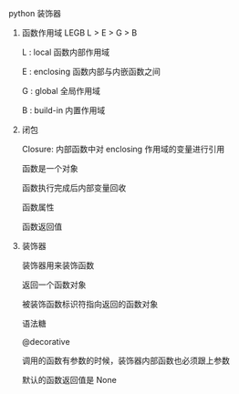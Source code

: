 python 装饰器

1. 函数作用域 LEGB L > E > G > B
	
	L : local 函数内部作用域
	
	E : enclosing	函数内部与内嵌函数之间
	
	G : global 全局作用域
	
	B : build-in 内置作用域
	
2. 闭包

	Closure: 内部函数中对 enclosing 作用域的变量进行引用
	
	函数是一个对象
	
	函数执行完成后内部变量回收
	
	函数属性
	
	函数返回值
	
3. 装饰器
	
	装饰器用来装饰函数
	
	返回一个函数对象
	
	被装饰函数标识符指向返回的函数对象
	
	语法糖
	 
	 @decorative
	 
	 调用的函数有参数的时候，装饰器内部函数也必须跟上参数
	 
	 默认的函数返回值是 None